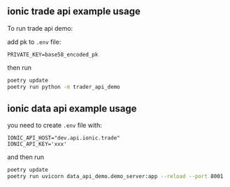 ## ionic trade api example usage

To run trade api demo:

add pk to `.env` file:

```
PRIVATE_KEY=base58_encoded_pk
```

then run

```bash
poetry update
poetry run python -m trader_api_demo
```

## ionic data api example usage

you need to create `.env` file with:
```
IONIC_API_HOST="dev.api.ionic.trade"
IONIC_API_KEY='xxx'
```

and then run


```bash
poetry update
poetry run uvicorn data_api_demo.demo_server:app --reload --port 8001
```